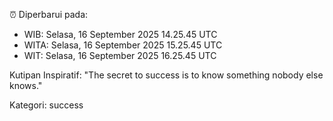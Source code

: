 ⏰ Diperbarui pada:
- WIB: Selasa, 16 September 2025 14.25.45 UTC
- WITA: Selasa, 16 September 2025 15.25.45 UTC
- WIT: Selasa, 16 September 2025 16.25.45 UTC

Kutipan Inspiratif:
"The secret to success is to know something nobody else knows."


Kategori: success

